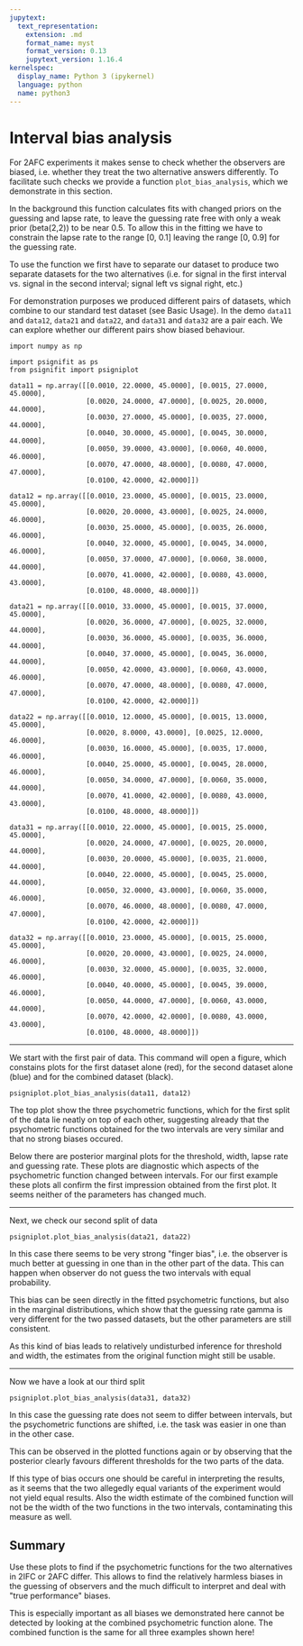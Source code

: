 ```yaml
---
jupytext:
  text_representation:
    extension: .md
    format_name: myst
    format_version: 0.13
    jupytext_version: 1.16.4
kernelspec:
  display_name: Python 3 (ipykernel)
  language: python
  name: python3
---
```


# Interval bias analysis

For 2AFC experiments it makes sense to check whether the observers are
biased, i.e. whether they treat the two alternative answers differently.
To facilitate such checks we provide a function
`plot_bias_analysis`, which we demonstrate in this section.

In the background this function calculates fits with changed priors
on the guessing and lapse rate, to leave the guessing rate free with only
a weak prior (beta(2,2)) to be near 0.5. To allow this in the fitting we
have to constrain the lapse rate to the range [0, 0.1] leaving the range
[0, 0.9] for the guessing rate.

To use the function we first have to separate our dataset to produce two
separate datasets for the two alternatives (i.e. for signal in the first
interval vs. signal in the second interval; signal left vs signal right, etc.)

For demonstration purposes we produced different pairs of datasets, which 
combine to our standard test dataset (see Basic Usage). 
In the demo `data11` and `data12`, `data21` and `data22`, and `data31` and 
`data32` are a pair each. We can explore whether our different pairs show biased behaviour.

```{code-cell} ipython3
import numpy as np

import psignifit as ps
from psignifit import psigniplot
```

```{code-cell} ipython3
data11 = np.array([[0.0010, 22.0000, 45.0000], [0.0015, 27.0000, 45.0000],
                   [0.0020, 24.0000, 47.0000], [0.0025, 20.0000, 44.0000],
                   [0.0030, 27.0000, 45.0000], [0.0035, 27.0000, 44.0000],
                   [0.0040, 30.0000, 45.0000], [0.0045, 30.0000, 44.0000],
                   [0.0050, 39.0000, 43.0000], [0.0060, 40.0000, 46.0000],
                   [0.0070, 47.0000, 48.0000], [0.0080, 47.0000, 47.0000],
                   [0.0100, 42.0000, 42.0000]])

data12 = np.array([[0.0010, 23.0000, 45.0000], [0.0015, 23.0000, 45.0000],
                   [0.0020, 20.0000, 43.0000], [0.0025, 24.0000, 46.0000],
                   [0.0030, 25.0000, 45.0000], [0.0035, 26.0000, 46.0000],
                   [0.0040, 32.0000, 45.0000], [0.0045, 34.0000, 46.0000],
                   [0.0050, 37.0000, 47.0000], [0.0060, 38.0000, 44.0000],
                   [0.0070, 41.0000, 42.0000], [0.0080, 43.0000, 43.0000],
                   [0.0100, 48.0000, 48.0000]])

data21 = np.array([[0.0010, 33.0000, 45.0000], [0.0015, 37.0000, 45.0000],
                   [0.0020, 36.0000, 47.0000], [0.0025, 32.0000, 44.0000],
                   [0.0030, 36.0000, 45.0000], [0.0035, 36.0000, 44.0000],
                   [0.0040, 37.0000, 45.0000], [0.0045, 36.0000, 44.0000],
                   [0.0050, 42.0000, 43.0000], [0.0060, 43.0000, 46.0000],
                   [0.0070, 47.0000, 48.0000], [0.0080, 47.0000, 47.0000],
                   [0.0100, 42.0000, 42.0000]])

data22 = np.array([[0.0010, 12.0000, 45.0000], [0.0015, 13.0000, 45.0000],
                   [0.0020, 8.0000, 43.0000], [0.0025, 12.0000, 46.0000],
                   [0.0030, 16.0000, 45.0000], [0.0035, 17.0000, 46.0000],
                   [0.0040, 25.0000, 45.0000], [0.0045, 28.0000, 46.0000],
                   [0.0050, 34.0000, 47.0000], [0.0060, 35.0000, 44.0000],
                   [0.0070, 41.0000, 42.0000], [0.0080, 43.0000, 43.0000],
                   [0.0100, 48.0000, 48.0000]])

data31 = np.array([[0.0010, 22.0000, 45.0000], [0.0015, 25.0000, 45.0000],
                   [0.0020, 24.0000, 47.0000], [0.0025, 20.0000, 44.0000],
                   [0.0030, 20.0000, 45.0000], [0.0035, 21.0000, 44.0000],
                   [0.0040, 22.0000, 45.0000], [0.0045, 25.0000, 44.0000],
                   [0.0050, 32.0000, 43.0000], [0.0060, 35.0000, 46.0000],
                   [0.0070, 46.0000, 48.0000], [0.0080, 47.0000, 47.0000],
                   [0.0100, 42.0000, 42.0000]])

data32 = np.array([[0.0010, 23.0000, 45.0000], [0.0015, 25.0000, 45.0000],
                   [0.0020, 20.0000, 43.0000], [0.0025, 24.0000, 46.0000],
                   [0.0030, 32.0000, 45.0000], [0.0035, 32.0000, 46.0000],
                   [0.0040, 40.0000, 45.0000], [0.0045, 39.0000, 46.0000],
                   [0.0050, 44.0000, 47.0000], [0.0060, 43.0000, 44.0000],
                   [0.0070, 42.0000, 42.0000], [0.0080, 43.0000, 43.0000],
                   [0.0100, 48.0000, 48.0000]])
```

----

We start with the first pair of data. 
This command will open a figure, which constains plots for the first
dataset alone (red), for the second dataset alone (blue) and for the
combined dataset (black).

```{code-cell} ipython3
psigniplot.plot_bias_analysis(data11, data12)
```

The top plot show the three psychometric functions, which for the first
split of the data lie neatly on top of each other, suggesting already
that the psychometric functions obtained for the two intervals are very
similar and that no strong biases occured.

Below there are posterior marginal plots for the threshold, width, lapse
rate and guessing rate. These plots are diagnostic which aspects of the
psychometric function changed between intervals.
For our first example these plots all confirm the first impression
obtained from the first plot. It seems neither of the parameters has
changed much.

----

Next, we check our second split of data

```{code-cell} ipython3
psigniplot.plot_bias_analysis(data21, data22)
```

In this case there seems to be very strong "finger bias", i.e. the
observer is much better at guessing in one than in the other part of the
data. This can happen when observer do not guess the two intervals
with equal probability.

This bias can be seen directly in the fitted psychometric functions, but
also in the marginal distributions, which show that the guessing rate
gamma is very different for the two passed datasets, but the other
parameters are still consistent.

As this kind of bias leads to relatively undisturbed inference for
threshold and width, the estimates from the original function might still
be usable.

----

Now we have a look at our third split

```{code-cell} ipython3
psigniplot.plot_bias_analysis(data31, data32)
```

In this case the guessing rate does not seem to differ between intervals,
but the psychometric functions are shifted, i.e. the task was easier in
one than in the other case.

This can be observed in the plotted functions again or by observing that
the posterior clearly favours different thresholds for the two parts of
the data.

If this type of bias occurs one should be careful in interpreting the
results, as it seems that the two allegedly equal variants of the
experiment would not yield equal results.
Also the width estimate of the combined function will not be the width of
the two functions in the two intervals, contaminating this measure as
well.


## Summary

Use these plots to find if the psychometric functions for the two 
alternatives in 2IFC or 2AFC differ. This allows to find the relatively
harmless biases in the guessing of observers and the much difficult 
to interpret and deal with "true performance" biases.

This is especially important as all biases we demonstrated here 
cannot be detected by looking at the combined psychometric function alone. 
The combined function is the same for all three examples shown here!
